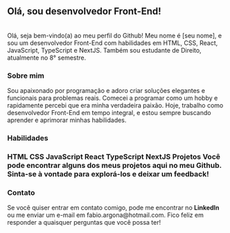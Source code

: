 <h2>Olá, sou desenvolvedor Front-End!</h2>
</br>
Olá, seja bem-vindo(a) ao meu perfil do Github! Meu nome é [seu nome], e sou um desenvolvedor Front-End com habilidades em HTML, CSS, React, JavaScript, TypeScript e NextJS. Também sou estudante de Direito, atualmente no 8° semestre.

<h3>Sobre mim</h3>
Sou apaixonado por programação e adoro criar soluções elegantes e funcionais para problemas reais. Comecei a programar como um hobby e rapidamente percebi que era minha verdadeira paixão. Hoje, trabalho como desenvolvedor Front-End em tempo integral, e estou sempre buscando aprender e aprimorar minhas habilidades.

<h3>Habilidades<h3>
HTML
CSS
JavaScript
React
TypeScript
NextJS
Projetos
Você pode encontrar alguns dos meus projetos aqui no meu Github. Sinta-se à vontade para explorá-los e deixar um feedback!

<h3>Contato</h3>
Se você quiser entrar em contato comigo, pode me encontrar no <strong>LinkedIn</strong> ou me enviar um e-mail em fabio.argona@hotmail.com. Fico feliz em responder a quaisquer perguntas que você possa ter!
